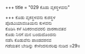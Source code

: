 +++
title = "029 ಕೊಡು ವೃಕಸ್ಥಳವನು"

+++
ಕೊಡು ವೃಕಸ್ಥಳವನು ಕುಶಸ್ಥಳ   
ಪೊಡವಿಯಾವಂತಿಯನು ಕುಳವನು   
ಕೊಡಿಸಿ ಕಳೆ ಸಿರಿಕರಣದವರಲಿ ವಾರಣಾವತವ   
ಕೊಡು ನಿನಗೆ ಮನ ಬಂದುದೊಂದನು   
ನಡೆಸಿ ಕೊಡುವೆನು ಪಾಂಡವರನವ   
ಗಡೆಯತನ ಬೇಡಿನ್ನು ಕೇಳೆಂದಸುರರಿಪು ನುಡಿದ    ॥29॥